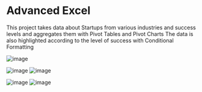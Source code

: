 # Advanced Excel
This project takes data about Startups from various industries and success levels and aggregates them with Pivot Tables and Pivot Charts 
The data is also highlighted according to the level of success with Conditional Formatting

![image](https://user-images.githubusercontent.com/72616406/114910744-40352700-9dec-11eb-9a21-14aab02f911b.png) 

![image](https://user-images.githubusercontent.com/72616406/114910925-75da1000-9dec-11eb-810f-69bcc71cb84c.png) ![image](https://user-images.githubusercontent.com/72616406/114910864-635fd680-9dec-11eb-8e6e-e9daac5ca2f1.png)

![image](https://user-images.githubusercontent.com/72616406/114911004-91451b00-9dec-11eb-9cc1-17d4773a1407.png) ![image](https://user-images.githubusercontent.com/72616406/114911061-9f933700-9dec-11eb-8e01-f873cd26b171.png)


